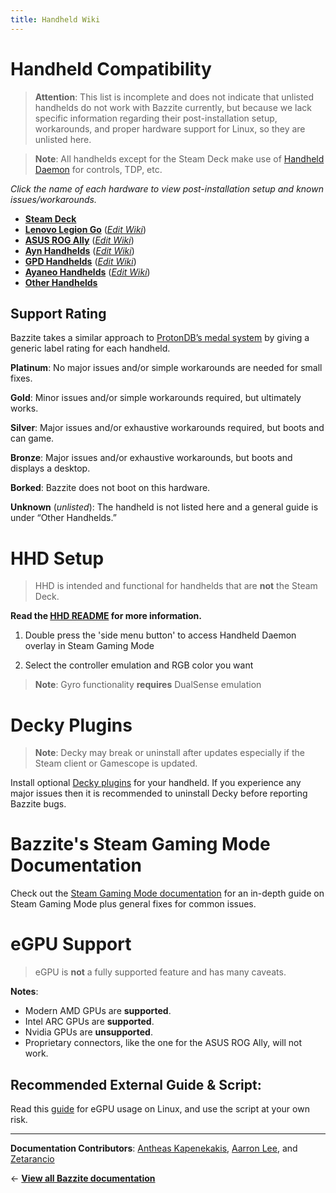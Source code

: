 ```yaml
---
title: Handheld Wiki
---
```

<!-- ANCHOR: METADATA -->
<!--{"url_discourse": "https://universal-blue.discourse.group/docs?topic=1038", "fetched_at": "2024-09-03 16:43:15.186486+00:00"}-->
<!-- ANCHOR_END: METADATA -->

# Handheld Compatibility

> **Attention**: This list is incomplete and does not indicate that unlisted handhelds do not work with Bazzite currently, but because we lack specific information regarding their post-installation setup, workarounds, and proper hardware support for Linux, so they are unlisted here.

> **Note**: All handhelds except for the Steam Deck make use of [Handheld Daemon](https://github.com/hhd-dev/hhd/blob/master/readme.md) for controls, TDP, etc.

*Click the name of each hardware to view post-installation setup and known issues/workarounds.*

- [**Steam Deck**](https://ublue-os.github.io/bazzite/Handheld_and_HTPC_edition/Handheld_Wiki/Steam_Deck/)
- [**Lenovo Legion Go**](https://ublue-os.github.io/bazzite/Handheld_and_HTPC_edition/Handheld_Wiki/Lenovo_Legion_Go/) ([*Edit Wiki*](https://github.com/ublue-os/bazzite/blob/main/docs/src/Handheld_and_HTPC_edition/Handheld_Wiki/Lenovo_Legion_Go.md))
- [**ASUS ROG Ally**](https://ublue-os.github.io/bazzite/Handheld_and_HTPC_edition/Handheld_Wiki/ASUS_ROG_Ally/) ([*Edit Wiki*](https://github.com/ublue-os/bazzite/blob/main/docs/src/Handheld_and_HTPC_edition/Handheld_Wiki/ASUS_ROG_Ally.md))
- [**Ayn Handhelds**](https://ublue-os.github.io/bazzite/Handheld_and_HTPC_edition/Handheld_Wiki/Ayn_Handhelds/) ([*Edit Wiki*](https://github.com/ublue-os/bazzite/blob/main/docs/src/Handheld_and_HTPC_edition/Handheld_Wiki/Ayn_Handhelds.md))
- [**GPD Handhelds**](https://ublue-os.github.io/bazzite/Handheld_and_HTPC_edition/Handheld_Wiki/GPD_Handhelds/) ([*Edit Wiki*](https://github.com/ublue-os/bazzite/blob/main/docs/src/Handheld_and_HTPC_edition/Handheld_Wiki/GPD_Handhelds.md))
- [**Ayaneo Handhelds**](https://ublue-os.github.io/bazzite/Handheld_and_HTPC_edition/Handheld_Wiki/Ayaneo_Handhelds/) ([*Edit Wiki*](https://github.com/ublue-os/bazzite/blob/main/docs/src/Handheld_and_HTPC_edition/Handheld_Wiki/Ayaneo_Handhelds.md))
- [**Other Handhelds**](https://ublue-os.github.io/bazzite/Handheld_and_HTPC_edition/Handheld_Wiki/Other_Handhelds/)

## Support Rating

Bazzite takes a similar approach to [ProtonDB’s medal system](https://www.protondb.com/) by giving a generic label rating for each handheld. 

**Platinum**: 
No major issues and/or simple workarounds are needed for small fixes.

**Gold**: 
Minor issues and/or simple workarounds required, but ultimately works.

**Silver**: 
Major issues and/or exhaustive workarounds required, but boots and can game.

**Bronze**: 
Major issues and/or exhaustive workarounds, but boots and displays a desktop.

**Borked**: 
Bazzite does not boot on this hardware.

**Unknown** (*unlisted*): 
The handheld is not listed here and a general guide is under “Other Handhelds.”

# HHD Setup

>HHD is intended and functional for handhelds that are **not** the Steam Deck.

**Read the [HHD README](https://github.com/hhd-dev/hhd/blob/master/readme.md) for more information.**

1. Double press the 'side menu button' to access Handheld Daemon overlay in Steam Gaming Mode

2. Select the controller emulation and RGB color you want

>**Note**: Gyro functionality **requires** DualSense emulation


# Decky Plugins

>**Note**: Decky may break or uninstall after updates especially if the Steam client or Gamescope is updated.

Install optional [Decky plugins](https://plugins.deckbrew.xyz/) for your handheld.  If you experience any major issues then it is recommended to uninstall Decky before reporting Bazzite bugs.

# Bazzite's Steam Gaming Mode Documentation

Check out the [Steam Gaming Mode documentation](../Steam_Gaming_Mode.md) for an in-depth guide on Steam Gaming Mode plus general fixes for common issues.

# eGPU Support

>eGPU is **not** a fully supported feature and has many caveats. 

**Notes**:
- Modern AMD GPUs are **supported**.
- Intel ARC GPUs are **supported**.
- Nvidia GPUs are **unsupported**.     
- Proprietary connectors, like the one for the ASUS ROG Ally, will not work.

## **Recommended External Guide & Script**:
Read this [guide](https://github.com/ewagner12/all-ways-egpu) for eGPU usage on Linux, and use the script at your own risk.

<hr>

**Documentation Contributors**: [Antheas Kapenekakis](https://github.com/antheas), [Aarron Lee](https://github.com/aarron-lee), and [Zetarancio](https://universal-blue.discourse.group/u/zetarancio)

← [**View all Bazzite documentation**](https://docs.bazzite.gg)
